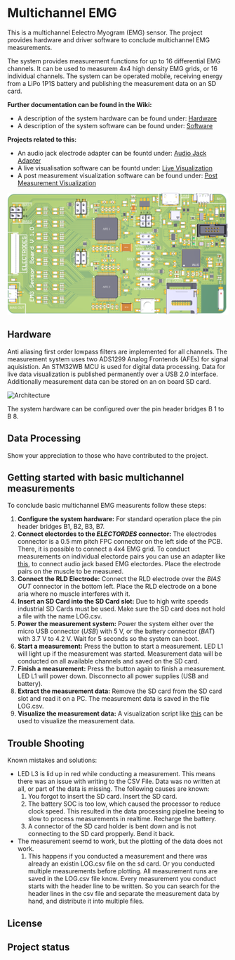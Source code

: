 # Multichannel EMG
This is a multichannel Eelectro Myogram (EMG) sensor. The project provides hardware and driver software to conclude multichannel EMG measurements.

The system provides measurement functions for up to 16 differential EMG channels. It can be used to measurem 4x4 high density EMG grids, or 16 individual channels. The system can be operated mobile, receiving energy from a LiPo 1P1S battery and publishing the measurement data on an SD card.

**Further documentation can be found in the Wiki:**

- A description of the system hardware can be found under: [Hardware](./../../wikis/Hardware)
- A description of the system software can be found under: [Software](./../../wikis/Firmware)

**Projects related to this:**
- An audio jack electrode adapter can be fountd under: [Audio Jack Adapter](./../../../../emg-sensor-electrode-adapter)
- A live visualisation software can be fountd under: [Live Visualization](./../../../../emg-evaluation-plotting)
- A post measurement visualization software can be found under: [Post Measurement Visualization](./../../../../emg-sensor-board-evaluation-plot)

![Multichannel EMG PCB](Figures/PCB.svg "Multichannel EMG PCB")


## Hardware
Anti aliasing first order lowpass filters are implemented for all channels. The measurement system uses two ADS1299 Analog Frontends (AFEs) for signal aquisistion. An STM32WB MCU is used for digital data processing. Data for live data visualization is published permanently over a USB 2.0 interface. Additionally measurement data can be stored on an on board SD card.

![Architecture](Figures/Architecture.svg "Architecture")

The system hardware can be configured over the pin header bridges B 1 to B 8.

## Data Processing
Show your appreciation to those who have contributed to the project. 

## Getting started with basic multichannel measurements
To conclude basic multichannel EMG measurents follow these steps:

1. **Configure the system hardware:** For standard operation place the pin header bridges B1, B2, B3, B7.
2. **Connect electordes to the _ELECTORDES_ connector:** The electrodes connector is a 0.5 mm pitch FPC connector on the left side of the PCB. There, it is possible to connect a 4x4 EMG grid. To conduct measurements on individual electorde pairs you can use an adapter like [this](./../../../emg-sensor-electrode-adapter), to connect audio jack based EMG electordes. Place the electrode pairs on the muscle to be measured.
3. **Connect the RLD Electrode:** Connect the RLD electrode over the _BIAS OUT_ connector in the bottom left. Place the RLD electrode on a bone aria where no muscle interferes with it.
4. **Insert an SD Card into the SD Card slot:** Due to high write speeds industrial SD Cards must be used. Make sure the SD card does not hold a file with the name LOG.csv.
5. **Power the measurement system:** Power the system either over the micro USB connector (_USB_) with 5 V, or the battery connector (_BAT_) with 3.7 V to 4.2 V. Wait for 5 seconds so the system can boot.
6. **Start a measurement:** Press the button to start a measurement. LED L1 will light up if the measurement was started. Measurement data will be conducted on all available channels and saved on the SD card.
7. **Finish a measurement:** Press the button again to finish a measurement. LED L1 will power down. Disconnecto all power supplies (USB and battery).
8. **Extract the measurement data:** Remove the SD card from the SD card slot and read it on a PC. The measurement data is saved in the file LOG.csv.
9. **Visualize the measurement data:** A visualization script like [this](./../../../emg-sensor-board-evaluation-plot) can be used to visualize the measurement data.

## Trouble Shooting
Known mistakes and solutions:
- LED L3 is lid up in red while conducting a measurement. This means there was an issue with writing to the CSV File. Data was no written at all, or part of the data is missing. The following causes are known:
    1. You forgot to insert the SD card. Insert the SD card.
    2. The battery SOC is too low, which caused the processor to reduce clock speed. This resulted in the data processing pipeline beeing to slow to process measurements in realtime. Recharge the battery.
    3. A connector of the SD card holder is bent down and is not connecting to the SD card propperly. Bend it back.
- The measurement seemd to work, but the plotting of the data does not work.
    1. This happens if you conducted a measurement and there was already an existin LOG.csv file on the sd card. Or you conducted multiple measurements before plotting. All measurement runs are saved in the LOG.csv file know. Every measurement you conduct starts with the header line to be written. So you can search for the header lines in the csv file and separate the measurement data by hand, and distribute it into multiple files.
    


## License


## Project status

